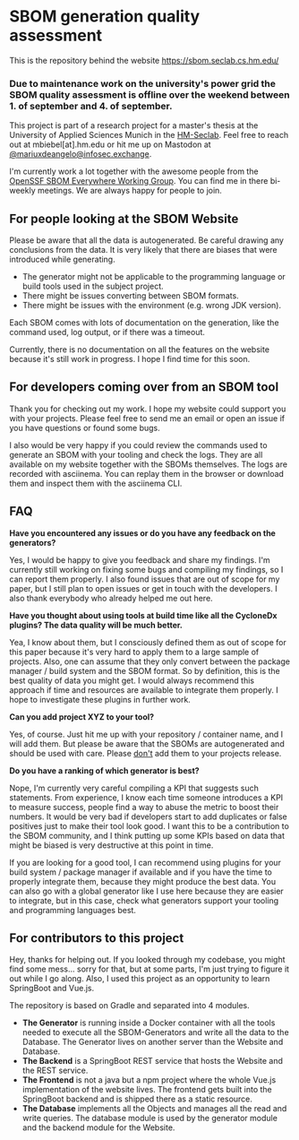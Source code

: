 # SBOM generation quality assessment

This is the repository behind the website https://sbom.seclab.cs.hm.edu/

### Due to maintenance work on the university's power grid the SBOM quality assessment is offline over the weekend between 1. of september and 4. of september.

This project is part of a research project for a master's thesis at the University of Applied Sciences Munich in the [HM-Seclab](https://seclab.cs.hm.edu/). Feel free to reach out at mbiebel[at].hm.edu or hit me up on Mastodon at [@mariuxdeangelo@infosec.exchange](https://infosec.exchange/@mariuxdeangelo).

I'm currently work a lot together with the awesome people from the [OpenSSF SBOM Everywhere Working Group](https://github.com/ossf/sbom-everywhere). You can find me in there bi-weekly meetings. We are always happy for people to join.

## For people looking at the SBOM Website

Please be aware that all the data is autogenerated. Be careful drawing any conclusions from the data. It is very likely that there are biases that were introduced while generating.

- The generator might not be applicable to the programming language or build tools used in the subject project.
- There might be issues converting between SBOM formats.
- There might be issues with the environment (e.g. wrong JDK version).

Each SBOM comes with lots of documentation on the generation, like the command used, log output, or if there was a timeout.

Currently, there is no documentation on all the features on the website because it's still work in progress. I hope I find time for this soon.

## For developers coming over from an SBOM tool

Thank you for checking out my work. I hope my website could support you with your projects. Please feel free to send me an email or open an issue if you have questions or found some bugs.

I also would be very happy if you could review the commands used to generate an SBOM with your tooling and check the logs. They are all available on my website together with the SBOMs themselves. The logs are recorded with asciinema. You can replay them in the browser or download them and inspect them with the asciinema CLI.

## FAQ

**Have you encountered any issues or do you have any feedback on the generators?**

Yes, I would be happy to give you feedback and share my findings. I'm currently still working on fixing some bugs and compiling my findings, so I can report them properly. I also found issues that are out of scope for my paper, but I still plan to open issues or get in touch with the developers. I also thank everybody who already helped me out here.

**Have you thought about using tools at build time like all the CycloneDx plugins? The data quality will be much better.**

Yea, I know about them, but I consciously defined them as out of scope for this paper because it's very hard to apply them to a large sample of projects. Also, one can assume that they only convert between the package manager / build system and the SBOM format. So by definition, this is the best quality of data you might get. I would always recommend this approach if time and resources are available to integrate them properly. I hope to investigate these plugins in further work.

**Can you add project XYZ to your tool?**

Yes, of course. Just hit me up with your repository / container name, and I will add them. But please be aware that the SBOMs are autogenerated and should be used with care. Please <ins>don't</ins> add them to your projects release.

**Do you have a ranking of which generator is best?**

Nope, I'm currently very careful compiling a KPI that suggests such statements. From experience, I know each time someone introduces a KPI to measure success, people find a way to abuse the metric to boost their numbers. It would be very bad if developers start to add duplicates or false positives just to make their tool look good. I want this to be a contribution to the SBOM community, and I think putting up some KPIs based on data that might be biased is very destructive at this point in time.

If you are looking for a good tool, I can recommend using plugins for your build system / package manager if available and if you have the time to properly integrate them, because they might produce the best data. You can also go with a global generator like I use here because they are easier to integrate, but in this case, check what generators support your tooling and programming languages best.

## For contributors to this project

Hey, thanks for helping out. If you looked through my codebase, you might find some mess... sorry for that, but at some parts, I'm just trying to figure it out while I go along. Also, I used this project as an opportunity to learn SpringBoot and Vue.js.

The repository is based on Gradle and separated into 4 modules.

- **The Generator** is running inside a Docker container with all the tools needed to execute all the SBOM-Generators and write all the data to the Database. The Generator lives on another server than the Website and Database.
- **The Backend** is a SpringBoot REST service that hosts the Website and the REST service.
- **The Frontend** is not a java but a npm project where the whole Vue.js implementation of the website lives. The frontend gets built into the SpringBoot backend and is shipped there as a static resource.
- **The Database** implements all the Objects and manages all the read and write queries. The database module is used by the generator module and the backend module for the Website.